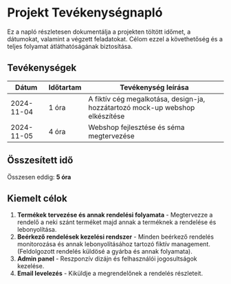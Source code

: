 # Projekt Tevékenységnapló

Ez a napló részletesen dokumentálja a projekten töltött időmet, a dátumokat, valamint a végzett feladatokat. Célom ezzel a követhetőség és a teljes folyamat átláthatóságának biztosítása.

## Tevékenységek

| Dátum       | Időtartam | Tevékenység leírása |
|-------------|-----------|---------------------|
| 2024-11-04  | 1 óra     | A fiktív cég megalkotása, design-ja, hozzátartozó mock-up webshop elkészítése |
| 2024-11-05  | 4 óra     | Webshop fejlesztése és séma megtervezése |


## Összesített idő

Összesen eddig: **5 óra**

## Kiemelt célok

1. **Termékek tervezése és annak rendelési folyamata** - Megtervezze a rendelő a neki szánt terméket majd annak a terméknek a rendelése és lebonyolítása.
2. **Beérkező rendelések kezelési rendszer** - Minden beérkező rendelés monitorozása és annak lebonyolításához tartozó fiktív management. (Feldolgozott rendelés küldösé a gyárba és annak folyamata).
3. **Admin panel** - Reszponzív dizájn és felhasználói jogosultságok kezelése.
4. **Email levelezés** - Kiküldje a megrendelőnek a rendelés részleteit.